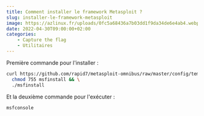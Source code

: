 ```yaml
---
title: Comment installer le framework Metasploit ? 
slug: installer-le-framework-metasploit
image: https://azlinux.fr/uploads/0fc5a68436a7b03dd1f9da34de6e4ab4.webp
date: 2022-04-30T09:00:00+02:00
categories:
    - Capture the flag 
    - Utilitaires
---
```


Première commande pour l'installer :

```bash
curl https://github.com/rapid7/metasploit-omnibus/raw/master/config/templates/metasploit-framework-wrappers/msfupdate.erb > msfinstall && \
  chmod 755 msfinstall && \
  ./msfinstall
```

Et la deuxième commande pour l'exécuter :

```bash
msfconsole
```
